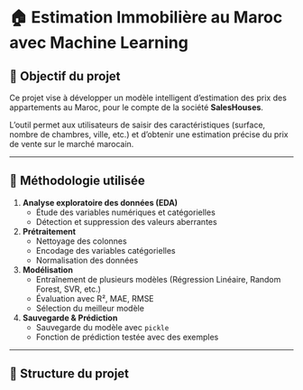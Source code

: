 # 🏠 Estimation Immobilière au Maroc avec Machine Learning

## 📌 Objectif du projet
Ce projet vise à développer un modèle intelligent d’estimation des prix des appartements au Maroc, pour le compte de la société **SalesHouses**.

L’outil permet aux utilisateurs de saisir des caractéristiques (surface, nombre de chambres, ville, etc.) et d’obtenir une estimation précise du prix de vente sur le marché marocain.

---

## 🧠 Méthodologie utilisée

1. **Analyse exploratoire des données (EDA)**
   - Étude des variables numériques et catégorielles
   - Détection et suppression des valeurs aberrantes
2. **Prétraitement**
   - Nettoyage des colonnes
   - Encodage des variables catégorielles
   - Normalisation des données
3. **Modélisation**
   - Entraînement de plusieurs modèles (Régression Linéaire, Random Forest, SVR, etc.)
   - Évaluation avec R², MAE, RMSE
   - Sélection du meilleur modèle
4. **Sauvegarde & Prédiction**
   - Sauvegarde du modèle avec `pickle`
   - Fonction de prédiction testée avec des exemples

---

## 💾 Structure du projet

